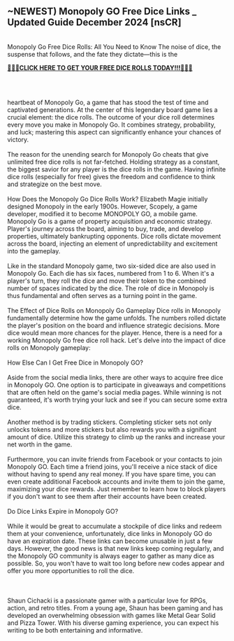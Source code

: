 
<div class="post-content">
    <h2><strong>~NEWEST) Monopoly GO Free Dice Links _ Updated Guide December 2024 [nsCR]</strong></h2>

<p><br>
Monopoly Go Free Dice Rolls: All You Need to Know The noise of dice, the suspense that follows, and the fate they dictate—this is the</p>

<p><span class="jYjnW"><a target="_blank" href="https://wnsm.com/IntranetPortal/media/2020-Branches-of-the-Year/monopoly-go-dice.html" rel="noopener noreferrer" class="i2Kon kVZaL" data-hook="WebLink"><strong style="font-weight:700"><u style="text-decoration:underline"><span>🎲🎲🎲CLICK HERE TO GET YOUR FREE DICE ROLLS TODAY!!!🎲🎲🎲</span></u></strong></a></span></p>

<p><a href="https://wnsm.com/IntranetPortal/media/2020-Branches-of-the-Year/monopoly-go-dice.html"><img alt="" src="https://watchere.stream/images/cpa.png"></a></p>

<p><br>
<br>
heartbeat of Monopoly Go, a game that has stood the test of time and captivated generations. At the center of this legendary board game lies a crucial element: the dice rolls. The outcome of your dice roll determines every move you make in Monopoly Go. It combines strategy, probability, and luck; mastering this aspect can significantly enhance your chances of victory.<br>
<br>
The reason for the unending search for Monopoly Go cheats that give unlimited free dice rolls is not far-fetched. Holding strategy as a constant, the biggest savior for any player is the dice rolls in the game. Having infinite dice rolls (especially for free) gives the freedom and confidence to think and strategize on the best move.<br>
<br>
How Does the Monopoly Go Dice Rolls Work? Elizabeth Magie initially designed Monopoly in the early 1900s. However, Scopely, a game developer, modified it to become MONOPOLY GO, a mobile game. Monopoly Go is a game of property acquisition and economic strategy. Player's journey across the board, aiming to buy, trade, and develop properties, ultimately bankrupting opponents. Dice rolls dictate movement across the board, injecting an element of unpredictability and excitement into the gameplay.<br>
<br>
Like in the standard Monopoly game, two six-sided dice are also used in Monopoly Go. Each die has six faces, numbered from 1 to 6. When it's a player's turn, they roll the dice and move their token to the combined number of spaces indicated by the dice. The role of dice in Monopoly is thus fundamental and often serves as a turning point in the game.<br>
<br>
The Effect of Dice Rolls on Monopoly Go Gameplay Dice rolls in Monopoly fundamentally determine how the game unfolds. The numbers rolled dictate the player's position on the board and influence strategic decisions. More dice would mean more chances for the player. Hence, there is a need for a working Monopoly Go free dice roll hack. Let's delve into the impact of dice rolls on Monopoly gameplay:<br>
<br>
How Else Can I Get Free Dice in Monopoly GO?<br>
<br>
Aside from the social media links, there are other ways to acquire free dice in Monopoly GO. One option is to participate in giveaways and competitions that are often held on the game's social media pages. While winning is not guaranteed, it's worth trying your luck and see if you can secure some extra dice.<br>
<br>
Another method is by trading stickers. Completing sticker sets not only unlocks tokens and more stickers but also rewards you with a significant amount of dice. Utilize this strategy to climb up the ranks and increase your net worth in the game.<br>
<br>
Furthermore, you can invite friends from Facebook or your contacts to join Monopoly GO. Each time a friend joins, you'll receive a nice stack of dice without having to spend any real money. If you have spare time, you can even create additional Facebook accounts and invite them to join the game, maximizing your dice rewards. Just remember to learn how to block players if you don't want to see them after their accounts have been created.<br>
<br>
Do Dice Links Expire in Monopoly GO?<br>
<br>
While it would be great to accumulate a stockpile of dice links and redeem them at your convenience, unfortunately, dice links in Monopoly GO do have an expiration date. These links can become unusable in just a few days. However, the good news is that new links keep coming regularly, and the Monopoly GO community is always eager to gather as many dice as possible. So, you won't have to wait too long before new codes appear and offer you more opportunities to roll the dice.<br>
<br>
<br>
<br>
Shaun Cichacki is a passionate gamer with a particular love for RPGs, action, and retro titles. From a young age, Shaun has been gaming and has developed an overwhelming obsession with games like Metal Gear Solid and Pizza Tower. With his diverse gaming experience, you can expect his writing to be both entertaining and informative.</p>
<br>
